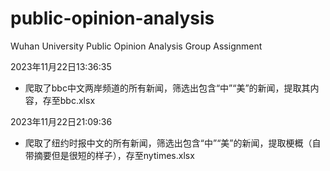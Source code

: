 # public-opinion-analysis
Wuhan University Public Opinion Analysis Group Assignment

2023年11月22日13:36:35
- 爬取了bbc中文两岸频道的所有新闻，筛选出包含“中”“美”的新闻，提取其内容，存至bbc.xlsx

2023年11月22日21:09:36
- 爬取了纽约时报中文的所有新闻，筛选出包含“中”“美”的新闻，提取梗概（自带摘要但是很短的样子），存至nytimes.xlsx

